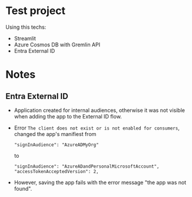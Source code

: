 # Test project

Using this techs:

- Streamlit
- Azure Cosmos DB with Gremlin API
- Entra External ID

# Notes

## Entra External ID

- Application created for internal audiences, otherwise it was not visible when adding the app to the External ID flow.
- Error `The client does not exist or is not enabled for consumers`, changed the app's manifiest from

  ```
  "signInAudience": "AzureADMyOrg"
  ```

  to

  ```
  "signInAudience": "AzureADandPersonalMicrosoftAccount",
  "accessTokenAcceptedVersion": 2,
  ```

- However, saving the app fails with the error message "the app was not found".
